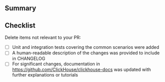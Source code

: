## Summary
<!-- A short description of the changes with a link to an open issue. -->

## Checklist
Delete items not relevant to your PR:
- [ ] Unit and integration tests covering the common scenarios were added
- [ ] A human-readable description of the changes was provided to include in CHANGELOG
- [ ] For significant changes, documentation in https://github.com/ClickHouse/clickhouse-docs was updated with further explanations or tutorials